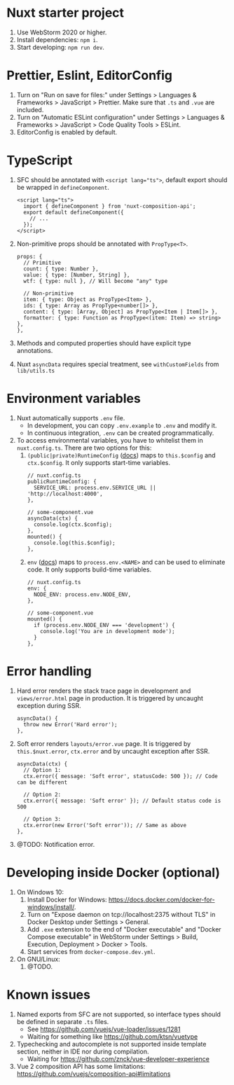 # Nuxt starter project

1. Use WebStorm 2020 or higher.
2. Install dependencies: `npm i`.
3. Start developing: `npm run dev`.

# Prettier, Eslint, EditorConfig

1. Turn on "Run on save for files:" under Settings > Languages & Frameworks > JavaScript > Prettier. Make sure that `.ts` and `.vue` are included.
2. Turn on "Automatic ESLint configuration" under Settings > Languages & Frameworks > JavaScript > Code Quality Tools > ESLint.
3. EditorConfig is enabled by default.

# TypeScript

1. SFC should be annotated with `<script lang="ts">`, default export should be wrapped in `defineComponent`.
   ```
   <script lang="ts">
     import { defineComponent } from 'nuxt-composition-api';
     export default defineComponent({
       // ...
     });
   </script>
   ```
2. Non-primitive props should be annotated with `PropType<T>`.

   ```
   props: {
     // Primitive
     count: { type: Number },
     value: { type: [Number, String] },
     wtf: { type: null }, // Will become "any" type

     // Non-primitive
     item: { type: Object as PropType<Item> },
     ids: { type: Array as PropType<number[]> },
     content: { type: [Array, Object] as PropType<Item | Item[]> },
     formatter: { type: Function as PropType<(item: Item) => string> },
   },
   ```

3. Methods and computed properties should have explicit type annotations.
4. Nuxt `asyncData` requires special treatment, see `withCustomFields` from `lib/utils.ts`

# Environment variables

1. Nuxt automatically supports `.env` file.
   - In development, you can copy `.env.example` to `.env` and modify it.
   - In continuous integration, `.env` can be created programmatically.
2. To access environmental variables, you have to whitelist them in `nuxt.config.ts`. There are two options for this:
   1. `(public|private)RuntimeConfig` ([docs](https://nuxtjs.org/guide/runtime-config)) maps to `this.$config` and `ctx.$config`. It only supports start-time variables.
      ```
      // nuxt.config.ts
      publicRuntimeConfig: {
        SERVICE_URL: process.env.SERVICE_URL || 'http://localhost:4000',
      },
      ```
      ```
      // some-component.vue
      asyncData(ctx) {
        console.log(ctx.$config);
      },
      mounted() {
        console.log(this.$config);
      },
      ```
   2. `env` ([docs](https://nuxtjs.org/api/configuration-env)) maps to `process.env.<NAME>` and can be used to eliminate code. It only supports build-time variables.
      ```
      // nuxt.config.ts
      env: {
        NODE_ENV: process.env.NODE_ENV,
      },
      ```
      ```
      // some-component.vue
      mounted() {
        if (process.env.NODE_ENV === 'development') {
          console.log('You are in development mode');
        }
      },
      ```

# Error handling

1. Hard error renders the stack trace page in development and `views/error.html` page in production.
   It is triggered by uncaught exception during SSR.
   ```
   asyncData() {
     throw new Error('Hard error');
   },
   ```
2. Soft error renders `layouts/error.vue` page.
   It is triggered by `this.$nuxt.error`, `ctx.error` and by uncaught exception after SSR.

   ```
   asyncData(ctx) {
     // Option 1:
     ctx.error({ message: 'Soft error', statusCode: 500 }); // Code can be different

     // Option 2:
     ctx.error({ message: 'Soft error' }); // Default status code is 500

     // Option 3:
     ctx.error(new Error('Soft error')); // Same as above
   },
   ```

3. @TODO: Notification error.

# Developing inside Docker (optional)

1. On Windows 10:
   1. Install Docker for Windows: https://docs.docker.com/docker-for-windows/install/.
   2. Turn on "Expose daemon on tcp://localhost:2375 without TLS" in Docker Desktop under Settings > General.
   3. Add `.exe` extension to the end of "Docker executable" and "Docker Compose executable" in WebStorm under Settings > Build, Execution, Deployment > Docker > Tools.
   4. Start services from `docker-compose.dev.yml`.
2. On GNU/Linux:
   1. @TODO.

# Known issues

1. Named exports from SFC are not supported, so interface types should be defined in separate `.ts` files.
   - See https://github.com/vuejs/vue-loader/issues/1281
   - Waiting for something like https://github.com/ktsn/vuetype
2. Typechecking and autocomplete is not supported inside template section, neither in IDE nor during compilation.
   - Waiting for https://github.com/znck/vue-developer-experience
3. Vue 2 composition API has some limitations: https://github.com/vuejs/composition-api#limitations

